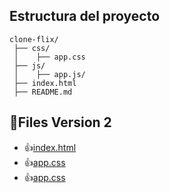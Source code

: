 ## Estructura del proyecto

```plaintext
clone-flix/
 ├── css/
 │    ├── app.css
 ├── js/
 │    ├── app.js/
 ├── index.html
 ├── README.md

```

## 🚀Files Version 2
- 👍[index.html](./archivos_md/version_2/index.md)
- 👍[app.css](./archivos_md/version_2/app_css.md)
- 👍[app.css](./archivos_md/version_2/app_js.md)